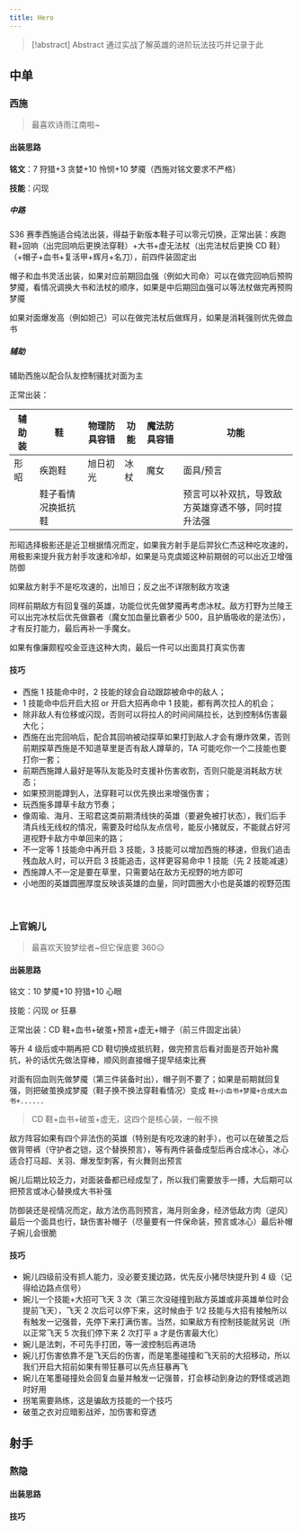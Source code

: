 ```yaml
---
title: Hero
---
```


> [!abstract] Abstract
> 通过实战了解英雄的进阶玩法技巧并记录于此

## 中单

### 西施

> 最喜欢诗雨江南啦~
#### 出装思路

**铭文**：7 狩猎+3 贪婪+10 怜悯+10 梦魇（西施对铭文要求不严格）

**技能**：闪现

##### 中路

S36 赛季西施适合纯法出装，得益于新版本鞋子可以零元切换，正常出装：疾跑鞋+回响（出完回响后更换法穿鞋）+大书+虚无法杖（出完法杖后更换 CD 鞋）（+帽子+血书+复活甲+辉月+名刀），前四件装固定出

帽子和血书灵活出装，如果对应前期回血强（例如大司命）可以在做完回响后预购梦魇，看情况调换大书和法杖的顺序，如果是中后期回血强可以等法杖做完再预购梦魇

如果对面爆发高（例如妲己）可以在做完法杖后做辉月，如果是消耗强则优先做血书

##### 辅助

辅助西施以配合队友控制骚扰对面为主

正常出装：

| 辅助装 | 鞋         | 物理防具容错 | 功能  | 魔法防具容错 | 功能                        |
| --- | --------- | ------ | --- | ------ | ------------------------- |
| 形昭  | 疾跑鞋       | 旭日初光   | 冰杖  | 魔女     | 面具/预言                     |
|     | 鞋子看情况换抵抗鞋 |        |     |        | 预言可以补双抗，导致敌方英雄穿透不够，同时提升法强 |

形昭选择极影还是近卫根据情况而定，如果我方射手是后羿狄仁杰这种吃攻速的，用极影来提升我方射手攻速和冷却，如果是马克虞姬这种前期弱的可以出近卫增强防御

如果敌方射手不是吃攻速的，出旭日；反之出不详限制敌方攻速

同样前期敌方有回复强的英雄，功能位优先做梦魇再考虑冰杖。敌方打野为兰陵王可以出完冰杖后优先做霸者（魔女加血量比霸者少 500，且护盾吸收的是法伤），才有反打能力，最后再补一手魔女。

如果有像廉颇程咬金亚连这种大肉，最后一件可以出面具打真实伤害

#### 技巧

- 西施 1 技能命中时，2 技能的球会自动跟踪被命中的敌人；
- 1 技能命中后开启大招  or 开启大招再命中 1 技能，都有两次拉人的机会；
- 除非敌人有位移或闪现，否则可以将拉人的时间间隔拉长，达到控制&伤害最大化；
- 西施在出完回响后，配合其回响被动探草如果打到敌人才会有爆炸效果，否则前期探草西施是不知道草里是否有敌人蹲草的，TA 可能吃你一个二技能也要打你一套；
- 前期西施蹲人最好是等队友能及时支援补伤害收割，否则只能是消耗敌方状态；
- 如果预测能蹲到人，法穿鞋可以优先换出来增强伤害；
- 玩西施多蹲草卡敌方节奏；
- 像周瑜、海月、王昭君这类前期清线快的英雄（要避免被打状态），我们后手清兵线无线权的情况，需要及时给队友点信号，能反小猪就反，不能就占好河道视野卡敌方中单回来的路；
- 不一定等 1 技能命中再开启 3 技能，3 技能可以增加西施的移速，但我们追击残血敌人时，可以开启 3 技能追击，这样更容易命中 1 技能（先 2 技能减速）
- 西施蹲人不一定是要在草里，只需要站在敌方无视野的地方即可
- 小地图的英雄圆圈厚度反映该英雄的血量，同时圆圈大小也是英雄的视野范围

<br />

### 上官婉儿

> 最喜欢天狼梦绘者~但它保底要 360😥

#### 出装思路

铭文：10 梦魇+10 狩猎+10 心眼

技能：闪现 or 狂暴

正常出装：CD 鞋+血书+破茧+预言+虚无+帽子（前三件固定出装）

等升 4 级后或中期再把 CD 鞋切换成抵抗鞋，做完预言后看对面是否开始补魔抗，补的话优先做法穿棒，顺风则直接帽子提早结束比赛

对面有回血则先做梦魇（第三件装备时出），帽子则不要了；如果是前期就回复强，则把破茧换成梦魇（鞋子换不换法穿鞋看情况）变成 `鞋+小血书+梦魇+合成大血书+......`

> CD 鞋+血书+破茧+虚无，这四个是核心装，一般不换

敌方阵容如果有四个非法伤的英雄（特别是有吃攻速的射手），也可以在破茧之后做背带裤（守护者之铠，这个替换预言），等有两件装备成型后再合成冰心，冰心适合打马超、关羽、爆发型刺客，有火舞则出预言

婉儿后期比较乏力，对面装备都已经成型了，所以我们需要放手一搏，大后期可以把预言或冰心替换成大书补强

防御装还是视情况而定，敌方法伤高则预言，海月则金身，经济低敌方肉（逆风）最后一个面具也行，缺伤害补帽子（尽量要有一件保命装，预言或冰心）最后补帽子婉儿会很脆

#### 技巧

- 婉儿四级前没有抓人能力，没必要支援边路，优先反小猪尽快提升到 4 级（记得给边路点信号）
- 婉儿一个技能+大招可飞天 3 次（第三次没碰撞到敌方英雄或非英雄单位时会提前飞天），飞天 2 次后可以停下来，这时候由于 1/2 技能与大招有接触所以有触发一记强普，先停下来打满伤害。当然，如果敌方有控制技能就另说（所以正常飞天 5 次我们停下来 2 次打平 a 才是伤害最大化）
- 婉儿是法刺，不可先手打团，等一波控制后再进场
- 婉儿打伤害依靠不是飞天后的伤害，而是笔墨碰撞和飞天前的大招移动，所以我们开启大招前如果有带狂暴可以先点狂暴再飞
- 婉儿在笔墨碰撞处会回复血量并触发一记强普，打会移动到身边的野怪或逃跑时好用
- 拐笔需要熟练，这是骗敌方技能的一个技巧
- 破茧之衣对应暗影战斧，加伤害和穿透

## 射手

### 熬隐

#### 出装思路

#### 技巧

